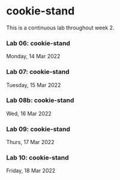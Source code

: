# cookie-stand
This is a continuous lab throughout week 2.

### Lab 06: cookie-stand

Monday, 14 Mar 2022

### Lab 07: cookie-stand

Tuesday, 15 Mar 2022 

### Lab 08b: cookie-stand

Wed, 16 Mar 2022

### Lab 09: cookie-stand

Thurs, 17 Mar 2022

### Lab 10: cookie-stand

Friday, 18 Mar 2022
